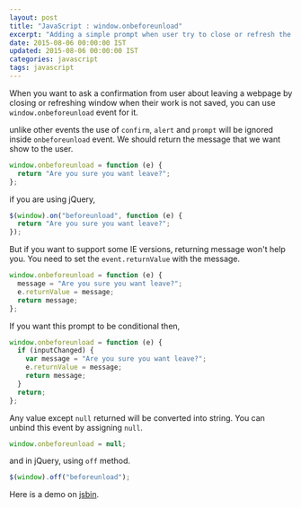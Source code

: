 ```yaml
---
layout: post
title: "JavaScript : window.onbeforeunload"
excerpt: "Adding a simple prompt when user try to close or refresh the window using window.onbeforeunload"
date: 2015-08-06 00:00:00 IST
updated: 2015-08-06 00:00:00 IST
categories: javascript
tags: javascript
---
```


When you want to ask a confirmation from user about leaving a webpage by closing or refreshing window when their work is not saved, you can use `window.onbeforeunload` event for it.

unlike other events the use of `confirm`, `alert` and `prompt` will be ignored inside `onbeforeunload` event. We should return the message that we want show to the user.

```js
window.onbeforeunload = function (e) {
  return "Are you sure you want leave?";
};
```

if you are using jQuery,

```js
$(window).on("beforeunload", function (e) {
  return "Are you sure you want leave?";
});
```

But if you want to support some IE versions, returning message won't help you. You need to set the `event.returnValue` with the message.

```js
window.onbeforeunload = function (e) {
  message = "Are you sure you want leave?";
  e.returnValue = message;
  return message;
};
```

If you want this prompt to be conditional then,

```js
window.onbeforeunload = function (e) {
  if (inputChanged) {
    var message = "Are you sure you want leave?";
    e.returnValue = message;
    return message;
  }
  return;
};
```

Any value except `null` returned will be converted into string. You can unbind this event by assigning `null`.

```js
window.onbeforeunload = null;
```

and in jQuery, using `off` method.

```js
$(window).off("beforeunload");
```

Here is a demo on [jsbin](http://jsbin.com/bidehe/edit?html,js,output).
